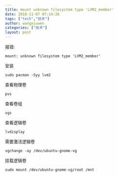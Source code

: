 ```yaml
---
title: mount unknown filesystem type 'LVM2_member'
date: 2018-11-07 07:14:26
tags: ["tech","技术"]
author: wangxiuwen
categories: ["技术"]
layout: post
---
```


报错:
```
mount: unknown filesystem type 'LVM2_member'
```
安装

```
sudo pacman -Syy lvm2
```

查看物理卷
```
pvs
```

查看卷组
```
vgs
```

查看逻辑卷
```
lvdisplay
```

需要激活逻辑卷
```
vgchange -ay /dev/ubuntu-gnome-vg
```

挂载逻辑卷

```
sudo mount /dev/ubuntu-gnome-vg/root /mnt
```